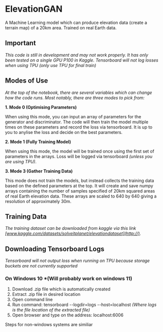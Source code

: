 # ElevationGAN
A Machine Learning model which can produce elevation data (create a terrain map) of a 20km area. Trained on real Earth data.

## Important
*This code is still in development and may not work properly.*
*It has only been tested on a single GPU P100 in Kaggle.*
*Tensorboard will not log losses when using TPU (only use TPU for final train)*

## Modes of Use
*At the top of the notebook, there are several variables which can change how the code runs. Most notably, there are three modes to pick from:*

**1. Mode 0 (Optimising Parameters)**

 When using this mode, you can input an array of parameters for the generator and discriminator. The code will then train the model multiple times on these parameters and record the loss via tensorboard. It is up to you to anylise the loss and decide on the best parameters.
 
 **2. Mode 1 (Fully Training Model)**
 
 When using this mode, the model will be trained once using the first set of parameters in the arrays. Loss will be logged via tensorboard *(unless you are using TPU)*.
 
 **3. Mode 3 (Gather Training Data)**
 
 This mode does not train the models, but instead collects the training data based on the defined parameters at the top. It will create and save numpy arrays containing the number of samples specified of 20km squared areas of real Earth elevation data. These arrays are scaled to 640 by 640 giving a resolution of approximately 30m. 

## Training Data
*The training dataset can be downloaded from kaggle via this link [www.kaggle.com/datasets/solveitplanet/elevationdataset](http://).*

## Downloading Tensorboard Logs
*Tensorboard will not output loss when running on TPU because storage buckets are not currently supported*

### On Windows 10 *(Will probably work on windows 11)
1. Download .zip file which is automatically created
2. Extract .zip file in desired location
3. Open command line
4. Run command: tensorboard --logdir=logs --host=localhost  *(Where logs is the file location of the extracted file)*
5. Open browser and type on the address: localhost:6006

Steps for non-windows systems are similiar
